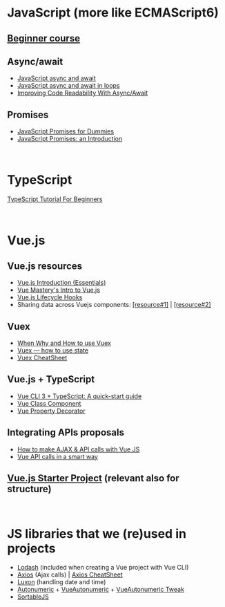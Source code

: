 # JavaScript (more like ECMAScript6)

## [Beginner course](https://www.youtube.com/watch?v=W6NZfCO5SIk)

## Async/await
- [JavaScript async and await](https://zellwk.com/blog/async-await/)
- [JavaScript async and await in loops](https://zellwk.com/blog/async-await-in-loops/)
- [Improving Code Readability With Async/Await](https://benmccormick.org/2019/01/28/readable-async)

## Promises
- [JavaScript Promises for Dummies](https://scotch.io/tutorials/javascript-promises-for-dummies)
- [JavaScript Promises: an Introduction](https://developers.google.com/web/fundamentals/primers/promises)
<!----><br/>





# TypeScript
[TypeScript Tutorial For Beginners](https://www.valentinog.com/blog/typescript/)
<!----><br/>





# Vue.js

## Vue.js resources
- [Vue.js Introduction (Essentials)](https://vuejs.org/v2/guide/)
- [Vue Mastery's Intro to Vue.js](https://www.vuemastery.com/courses/intro-to-vue-js/vue-instance/)
- [Vue.js Lifecycle Hooks](https://vuejs.org/v2/guide/instance.html#Instance-Lifecycle-Hooks)
- Sharing data across Vuejs components:
[[resource#1]](http://andreybleme.com/2018-01-07/sharing-data-across-vuejs-components/) |
[[resource#2]](https://dev.to/alexmourer/sharing-data-between-components-invuejs-48me)

## Vuex
- [When Why and How to use Vuex](https://dev.to/napoleon039/when-why-and-how-to-use-vuex-9fl)
- [Vuex — how to use state](https://medium.com/js-dojo/vuex-2638ba4b1d76)
- [Vuex CheatSheet](https://vuejs-tips.github.io/vuex-cheatsheet/)

## Vue.js + TypeScript
- [Vue CLI 3 + TypeScript: A quick-start guide](https://medium.com/@karl.lee/vue-cli-3-typescript-a-quick-start-guide-324a18859485)
- [Vue Class Component](https://github.com/vuejs/vue-class-component)
- [Vue Property Decorator](https://github.com/kaorun343/vue-property-decorator)

## Integrating APIs proposals
- [How to make AJAX & API calls with Vue JS](https://itnext.io/anyway-heres-how-to-do-ajax-api-calls-with-vue-js-e71e57d5cf12)
- [Vue API calls in a smart way](https://medium.com/canariasjs/vue-api-calls-in-a-smart-way-8d521812c322)

## [Vue.js Starter Project](https://github.com/cristian-frumusanu/vue-starter) (relevant also for structure)
<!----><br/>





# JS libraries that we (re)used in projects
- [Lodash](https://lodash.com/) (included when creating a Vue project with Vue CLI)
- [Axios](https://github.com/axios/axios) (Ajax calls) | [Axios CheatSheet](https://kapeli.com/cheat_sheets/Axios.docset/Contents/Resources/Documents/index)
- [Luxon](https://moment.github.io/luxon/) (handling date and time)
- [Autonumeric](http://autonumeric.org/) + [VueAutonumeric](https://github.com/autoNumeric/vue-autoNumeric) + [VueAutonumeric Tweak](https://github.com/autoNumeric/autoNumeric/issues/643)
- [SortableJS](https://github.com/SortableJS/Sortable)